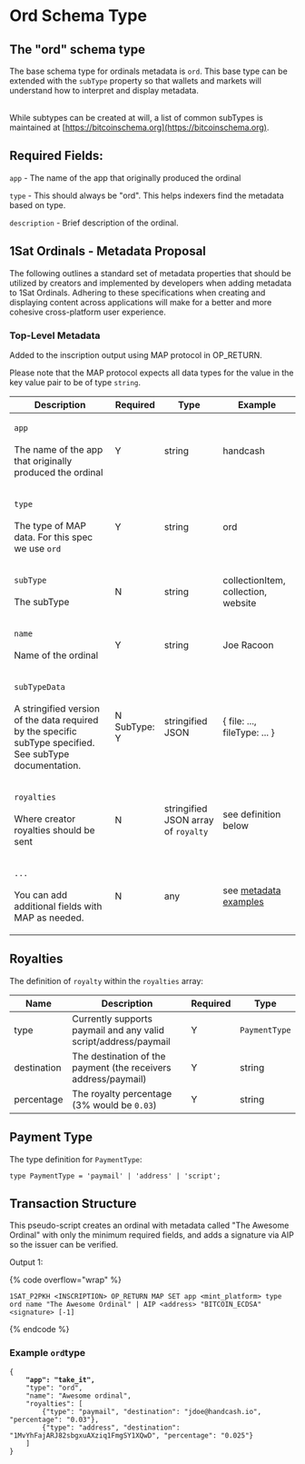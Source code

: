 # Ord Schema Type

## The "ord" schema type

The base schema type for ordinals metadata is `ord`. This base type can be extended with the `subType` property so that wallets and markets will understand how to interpret and display metadata.

\
While subtypes can be created at will, a list of common subTypes is maintained at [https://bitcoinschema.org](https://bitcoinschema.org).

## Required Fields:

`app` - The name of the app that originally produced the ordinal

`type` - This should always be "ord". This helps indexers find the metadata based on type.

`description` - Brief description of the ordinal.

## 1Sat Ordinals - Metadata Proposal

The following outlines a standard set of metadata properties that should be utilized by creators and implemented by developers when adding metadata to 1Sat Ordinals. Adhering to these specifications when creating and displaying content across applications will make for a better and more cohesive cross-platform user experience.

### Top-Level Metadata

Added to the inscription output using MAP protocol in OP\_RETURN.

Please note that the MAP protocol expects all data types for the value in the key value pair to be of type `string`.

| Description                                                                                                                                     | Required                   | Type                                | Example                                    |
| ----------------------------------------------------------------------------------------------------------------------------------------------- | -------------------------- | ----------------------------------- | ------------------------------------------ |
| <p><code>app</code><br><br>The name of the app that originally produced the ordinal</p>                                                         | Y                          | string                              | handcash                                   |
| <p><code>type</code><br><br>The type of MAP data. For this spec we use <code>ord</code></p>                                                     | Y                          | string                              | ord                                        |
| <p><code>subType</code><br><br>The subType</p>                                                                                                  | N                          | string                              | collectionItem, collection, website        |
| <p><code>name</code><br><br>Name of the ordinal</p>                                                                                             | Y                          | string                              | Joe Racoon                                 |
| <p><code>subTypeData</code><br><br>A stringified version of the data required by the specific subType specified. See subType documentation.</p> | <p>N<br>SubType: Y<br></p> | stringified JSON                    | { file: ..., fileType: ... }               |
| <p><code>royalties</code><br><br>Where creator royalties should be sent</p>                                                                     | N                          | stringified JSON array of `royalty` | see definition below                       |
| <p><code>...</code><br><br>You can add additional fields with MAP as needed.</p>                                                                | N                          | any                                 | see [metadata examples](./#other-metadata) |

## Royalties

The definition of `royalty` within the `royalties` array:

| Name        | Description                                                     | Required | Type          |
| ----------- | --------------------------------------------------------------- | -------- | ------------- |
| type        | Currently supports paymail and any valid script/address/paymail | Y        | `PaymentType` |
| destination | The destination of the payment (the receivers address/paymail)  | Y        | string        |
| percentage  | The royalty percentage (3% would be `0.03`)                     | Y        | string        |

## Payment Type

The type definition for `PaymentType`:

```
type PaymentType = 'paymail' | 'address' | 'script';
```

## Transaction Structure

This pseudo-script creates an ordinal with metadata called "The Awesome Ordinal" with only the minimum required fields, and adds a signature via AIP so the issuer can be verified.

Output 1:

{% code overflow="wrap" %}
```
1SAT_P2PKH <INSCRIPTION> OP_RETURN MAP SET app <mint_platform> type ord name "The Awesome Ordinal" | AIP <address> "BITCOIN_ECDSA" <signature> [-1]
```
{% endcode %}

### Example `ord`type

<pre class="language-json"><code class="lang-json">{
<strong>    "app": "take_it",
</strong>    "type": "ord",
    "name": "Awesome ordinal",
    "royalties": [
        {"type": "paymail", "destination": "jdoe@handcash.io", "percentage": "0.03"}, 
        {"type": "address", "destination": "1MvYhFajARJ82sbgxuAXziq1FmgSY1XQwD", "percentage": "0.025"}
    ]
}
</code></pre>
